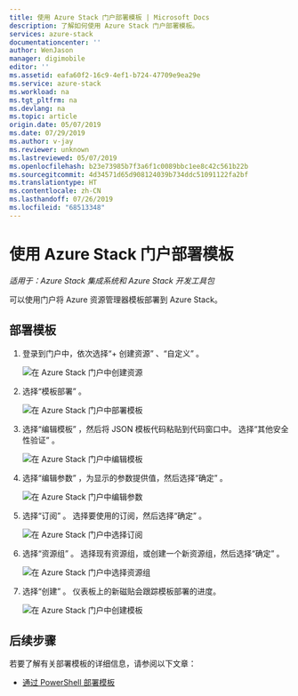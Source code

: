 ```yaml
---
title: 使用 Azure Stack 门户部署模板 | Microsoft Docs
description: 了解如何使用 Azure Stack 门户部署模板。
services: azure-stack
documentationcenter: ''
author: WenJason
manager: digimobile
editor: ''
ms.assetid: eafa60f2-16c9-4ef1-b724-47709e9ea29e
ms.service: azure-stack
ms.workload: na
ms.tgt_pltfrm: na
ms.devlang: na
ms.topic: article
origin.date: 05/07/2019
ms.date: 07/29/2019
ms.author: v-jay
ms.reviewer: unknown
ms.lastreviewed: 05/07/2019
ms.openlocfilehash: b23e73985b7f3a6f1c0089bbc1ee8c42c561b22b
ms.sourcegitcommit: 4d34571d65d908124039b734ddc51091122fa2bf
ms.translationtype: HT
ms.contentlocale: zh-CN
ms.lasthandoff: 07/26/2019
ms.locfileid: "68513348"
---
```

# <a name="deploy-a-template-using-the-portal-in-azure-stack"></a>使用 Azure Stack 门户部署模板

*适用于：Azure Stack 集成系统和 Azure Stack 开发工具包*

可以使用门户将 Azure 资源管理器模板部署到 Azure Stack。

## <a name="to-deploy-a-template"></a>部署模板

1. 登录到门户中，依次选择“+ 创建资源”  、“自定义”  。

   ![在 Azure Stack 门户中创建资源](media/azure-stack-deploy-template-portal/template-deploy1.png)

1. 选择“模板部署”  。

   ![在 Azure Stack 门户中部署模板](media/azure-stack-deploy-template-portal/template-deploy2.png)

1. 选择“编辑模板”  ，然后将 JSON 模板代码粘贴到代码窗口中。 选择“其他安全性验证”  。

   ![在 Azure Stack 门户中编辑模板](media/azure-stack-deploy-template-portal/template-deploy3.png)

1. 选择“编辑参数”  ，为显示的参数提供值，然后选择“确定”  。

   ![在 Azure Stack 门户中编辑参数](media/azure-stack-deploy-template-portal/template-deploy4.png)

1. 选择“订阅”  。 选择要使用的订阅，然后选择“确定”  。

   ![在 Azure Stack 门户中选择订阅](media/azure-stack-deploy-template-portal/template-deploy5.png)

1. 选择“资源组”  。 选择现有资源组，或创建一个新资源组，然后选择“确定”  。

   ![在 Azure Stack 门户中选择资源组](media/azure-stack-deploy-template-portal/template-deploy6.png)

1. 选择“创建”  。 仪表板上的新磁贴会跟踪模板部署的进度。

   ![在 Azure Stack 门户中创建模板](media/azure-stack-deploy-template-portal/template-deploy7.png)

## <a name="next-steps"></a>后续步骤

若要了解有关部署模板的详细信息，请参阅以下文章：

- [通过 PowerShell 部署模板](azure-stack-deploy-template-powershell.md)
